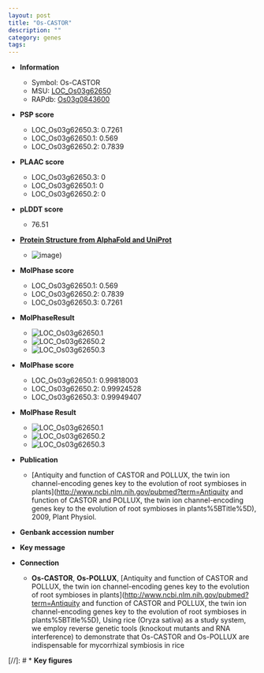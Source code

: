 ```yaml
---
layout: post
title: "Os-CASTOR"
description: ""
category: genes
tags: 
---
```


* **Information**  
    + Symbol: Os-CASTOR  
    + MSU: [LOC_Os03g62650](http://rice.plantbiology.msu.edu/cgi-bin/ORF_infopage.cgi?orf=LOC_Os03g62650)  
    + RAPdb: [Os03g0843600](http://rapdb.dna.affrc.go.jp/viewer/gbrowse_details/irgsp1?name=Os03g0843600)  

* **PSP score**  
    + LOC_Os03g62650.3: 0.7261 
    + LOC_Os03g62650.1: 0.569 
    + LOC_Os03g62650.2: 0.7839 

* **PLAAC score**  
    + LOC_Os03g62650.3: 0 
    + LOC_Os03g62650.1: 0 
    + LOC_Os03g62650.2: 0 

* **pLDDT score**
    + 76.51

* **[Protein Structure from AlphaFold and UniProt](https://www.uniprot.org/uniprotkb/Q75LD5/entry#structure)**
    + ![image](https://ricepsp.github.io/images/Q7/AF-Q75LD5-F1.png))

* **MolPhase score**
    + LOC_Os03g62650.1: 0.569
    + LOC_Os03g62650.2: 0.7839
    + LOC_Os03g62650.3: 0.7261

* **MolPhaseResult**
    + ![LOC_Os03g62650.1](https://ricepsp.github.io/pictures/LOC_Os03g/LOC_Os03g62650.1.png)
    + ![LOC_Os03g62650.2](https://ricepsp.github.io/pictures/LOC_Os03g/LOC_Os03g62650.2.png)
    + ![LOC_Os03g62650.3](https://ricepsp.github.io/pictures/LOC_Os03g/LOC_Os03g62650.3.png)

* **MolPhase score**
    + LOC_Os03g62650.1: 0.99818003
    + LOC_Os03g62650.2: 0.99924528
    + LOC_Os03g62650.3: 0.99949407

* **MolPhase Result**
    + ![LOC_Os03g62650.1](https://304243504.github.io/Pictures/LOC_Os03g/LOC_Os03g62650.1.png)
    + ![LOC_Os03g62650.2](https://304243504.github.io/Pictures/LOC_Os03g/LOC_Os03g62650.2.png)
    + ![LOC_Os03g62650.3](https://304243504.github.io/Pictures/LOC_Os03g/LOC_Os03g62650.3.png)

* **Publication**  
    + [Antiquity and function of CASTOR and POLLUX, the twin ion channel-encoding genes key to the evolution of root symbioses in plants](http://www.ncbi.nlm.nih.gov/pubmed?term=Antiquity and function of CASTOR and POLLUX, the twin ion channel-encoding genes key to the evolution of root symbioses in plants%5BTitle%5D), 2009, Plant Physiol.

* **Genbank accession number**  

* **Key message**  

* **Connection**  
    + __Os-CASTOR__, __Os-POLLUX__, [Antiquity and function of CASTOR and POLLUX, the twin ion channel-encoding genes key to the evolution of root symbioses in plants](http://www.ncbi.nlm.nih.gov/pubmed?term=Antiquity and function of CASTOR and POLLUX, the twin ion channel-encoding genes key to the evolution of root symbioses in plants%5BTitle%5D), Using rice (Oryza sativa) as a study system, we employ reverse genetic tools (knockout mutants and RNA interference) to demonstrate that Os-CASTOR and Os-POLLUX are indispensable for mycorrhizal symbiosis in rice

[//]: # * **Key figures**  


